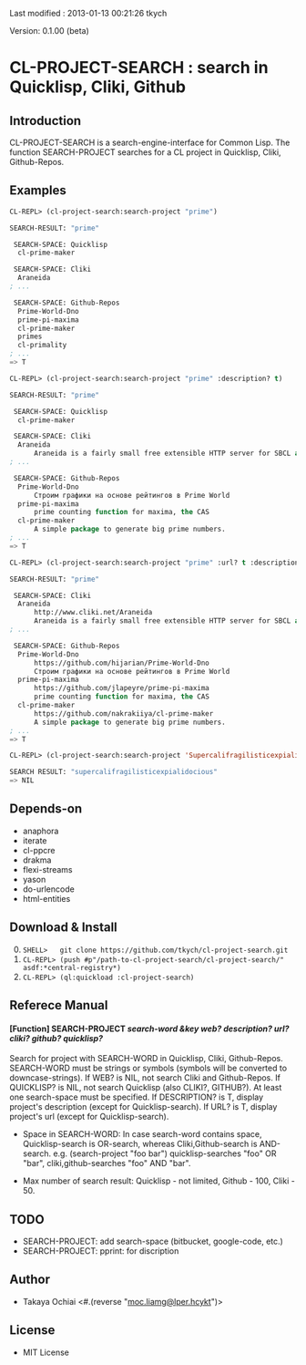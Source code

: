 Last modified : 2013-01-13 00:21:26 tkych

Version: 0.1.00 (beta)


CL-PROJECT-SEARCH : search in Quicklisp, Cliki, Github
======================================================

Introduction
------------

CL-PROJECT-SEARCH is a search-engine-interface for Common Lisp.
The function SEARCH-PROJECT searches for a CL project in Quicklisp,
Cliki, Github-Repos.


Examples
--------

```lisp
CL-REPL> (cl-project-search:search-project "prime")

SEARCH-RESULT: "prime"

 SEARCH-SPACE: Quicklisp
  cl-prime-maker

 SEARCH-SPACE: Cliki
  Araneida
; ...

 SEARCH-SPACE: Github-Repos
  Prime-World-Dno
  prime-pi-maxima
  cl-prime-maker
  primes
  cl-primality
; ...
=> T

CL-REPL> (cl-project-search:search-project "prime" :description? t)

SEARCH-RESULT: "prime"

 SEARCH-SPACE: Quicklisp
  cl-prime-maker

 SEARCH-SPACE: Cliki
  Araneida
      Araneida is a fairly small free extensible HTTP server for SBCL and many other Common Lisp implementations
; ...

 SEARCH-SPACE: Github-Repos
  Prime-World-Dno
      Строим графики на основе рейтингов в Prime World
  prime-pi-maxima
      prime counting function for maxima, the CAS
  cl-prime-maker
      A simple package to generate big prime numbers.
; ...
=> T

CL-REPL> (cl-project-search:search-project "prime" :url? t :description? t :quicklisp? nil)

SEARCH-RESULT: "prime"

 SEARCH-SPACE: Cliki
  Araneida
      http://www.cliki.net/Araneida
      Araneida is a fairly small free extensible HTTP server for SBCL and many other Common Lisp implementations
; ...

 SEARCH-SPACE: Github-Repos
  Prime-World-Dno
      https://github.com/hijarian/Prime-World-Dno
      Строим графики на основе рейтингов в Prime World
  prime-pi-maxima
      https://github.com/jlapeyre/prime-pi-maxima
      prime counting function for maxima, the CAS
  cl-prime-maker
      https://github.com/nakrakiiya/cl-prime-maker
      A simple package to generate big prime numbers.
; ...
=> T

CL-REPL> (cl-project-search:search-project 'Supercalifragilisticexpialidocious)

SEARCH RESULT: "supercalifragilisticexpialidocious"
=> NIL
```    

Depends-on
----------

- anaphora
- iterate
- cl-ppcre
- drakma
- flexi-streams
- yason
- do-urlencode
- html-entities


Download & Install
------------------

0. `SHELL>   git clone https://github.com/tkych/cl-project-search.git`
1. `CL-REPL> (push #p"/path-to-cl-project-search/cl-project-search/" asdf:*central-registry*)`
2. `CL-REPL> (ql:quickload :cl-project-search)`


Referece Manual
---------------

#### [Function] SEARCH-PROJECT _search-word_ _&key_ _web?_ _description?_ _url?_ _cliki?_ _github?_ _quicklisp?_

Search for project with SEARCH-WORD in Quicklisp, Cliki, Github-Repos.
SEARCH-WORD must be strings or symbols (symbols will be converted to downcase-strings).
If WEB? is NIL, not search Cliki and Github-Repos.
If QUICKLISP? is NIL, not search Quicklisp (also CLIKI?, GITHUB?).
At least one search-space must be specified.
If DESCRIPTION? is T, display project's description (except for Quicklisp-search).
If URL? is T, display project's url (except for Quicklisp-search).

- Space in SEARCH-WORD:
  In case search-word contains space, Quicklisp-search is OR-search,
  whereas Cliki,Github-search is AND-search.
  e.g. (search-project "foo bar")
       quicklisp-searches "foo" OR "bar",
       cliki,github-searches "foo" AND "bar".

- Max number of search result:
  Quicklisp - not limited,
  Github    - 100,
  Cliki     -  50.


TODO
----

- SEARCH-PROJECT: add search-space (bitbucket, google-code, etc.)
- SEARCH-PROJECT: pprint: for discription


Author
------

- Takaya Ochiai  <#.(reverse "moc.liamg@lper.hcykt")>


License
-------

- MIT License


